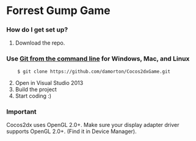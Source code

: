 # Forrest Gump Game #

### How do I get set up? ###

1. Download the repo. 

### Use [Git from the command line](#markdown-header-command-line) for Windows, Mac, and Linux

~~~~
	$ git clone https://github.com/damorton/Cocos2dxGame.git

~~~~

2. Open in Visual Studio 2013 
3. Build the project
4. Start coding :)

### Important ###

Cocos2dx uses OpenGL 2.0+. Make sure your display adapter driver supports OpenGL 2.0+. (Find it in Device Manager).
